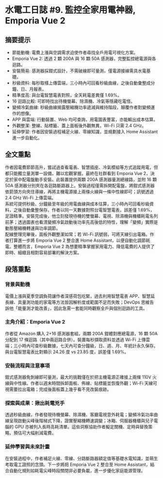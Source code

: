 # 水電工日誌 #9. 監控全家用電神器, Emporia Vue 2

## 摘要提示
- 節能動機: 電費上漲與空調需求迫使作者尋找全戶用電可視化方案。  
- Emporia Vue 2: 透過 2 顆 200A 與 16 顆 50A 感測器，完整監控總電源與各迴路。  
- 安裝簡易: 感測器採鉗式設計，不需破線即可量測，僅電源接線需具水電基礎。  
- 秒級資料: 每秒取樣上傳雲端，三小時內可回看秒級曲線，之後自動彙整成分鐘、日、月報表。  
- 精準度高: 與台電智慧電表對照，全天耗電差異僅 1.69%。  
- 16 迴路比較: 可即時找出待機螢幕、除濕機、冷氣等隱藏吃電怪。  
- 變頻冷氣曲線: 秒級曲線揭露壓縮機功率遞減與維持階段，顛覆作者對變頻運作的想像。  
- APP 與雲端: 行動裝置、Web 均可查詢，用電圖表豐富，亦能輸出成本估算。  
- 外觀整潔: 整線、貼標籤、蓋上面板後外觀無異，Wi-Fi 只需 2.4 GHz。  
- 延伸學習: 作者因安裝過程補足火線、零線知識，並規劃接入 Home Assistant 進一步自動化。

## 全文重點
作者因電費節節高升，嘗試過查看電表、智慧插座、冷氣模組等方式追蹤用電，但都只能獨立量測單一設備，難以宏觀掌握。最終在社群看到 Emporia Vue 2，決定於家中配電盤動手安裝。此裝置提供兩顆 200A 感測器量測總線路，並附 16 顆 50A 感測器分別夾在各迴路斷路器上。安裝過程僅需拆開配電盤，將鉗式感測器依箭頭方向夾住導線，再將主機電源接上兩條火線與一條中性線即可；訊號透過 2.4 GHz Wi-Fi 上傳雲端。  
系統可提供秒級、分鐘級至年級的用電曲線與成本估算，三小時內可回看秒級資料，之後自動彙整保存。作者以同一天數據對照台電智慧電表，誤差僅 1.69%，足證精準。安裝完成後，他立刻發現待機的雙螢幕、電視、除濕機與機櫃耗電名列前茅；透過圖表也看清變頻冷氣啟動後功率先高後低的特性，理解「變頻」實際是動態壓縮機轉速與功率調節。  
配線整理完畢後，面板外觀整潔如常；若 Wi-Fi 訊號弱，可將天線引出電箱。作者打算進一步將 Emporia Vue 2 整合進 Home Assistant，以便自動化調節耗電。整體而言，Emporia Vue 2 為想要精準掌握家用電力、降低電費的人提供了即時、細緻且相對容易部署的解決方案。

## 段落重點
### 背景與動機
電價上漲與夏季空調負荷讓作者深感荷包吃緊，過去利用智慧電表 APP、智慧延長線、具量測功能的家電等方法皆因解析度或範圍不足而失敗；DevOps 思維告訴他「能量測才能改善」，因此急需一套能同時觀察全戶與個別迴路的工具。

### 主角介紹：Emporia Vue 2
作者從 Amazon 購入 2+16 感測器套組，兩顆 200A 鉗體對應總電源，16 顆 50A 分配到 17 條迴路（其中兩迴路合併）。裝置每秒擷取資料並透過 Wi-Fi 上傳雲端；三小時內可查秒級數據，七天內可查分鐘級，日、週、月、年統計永久保存。與台電智慧電表比對顯示 24.26 度 vs 23.85 度，誤差僅 1.69%。

### 安裝流程與注意事項
鉗式感測器免剝線即可量測，最大的挑戰僅在於把主機電源正確接上兩條 110V 火線與中性線。作者以週末時間拆卸面板、佈線、貼標籤並恢復外觀；Wi-Fi 天線可視需要拉出電箱；完成後面板蓋上幾乎看不見改裝痕跡。

### 探索與成果：揪出耗電兇手
透過秒級曲線，作者發現待機螢幕、除濕機、客廳電視意外耗電；變頻冷氣功率曲線呈現啟動尖峰後階梯式下降，證實壓縮機轉速調變；冰箱、伺服器機櫃與兒子電腦的 GPU 亦被列入長時高耗清單。這些洞察協助作者擬定關機、定時與替換策略，預估可大幅削減電費。

### 延伸學習與未來計畫
在安裝過程中，作者補足火線、零線、分路斷路器額定值等基礎水電知識，並萌生考取電工證照的念頭。下一步將把 Emporia Vue 2 整合至 Home Assistant，結合自動化規則如耗電尖峰時段關閉非必要負載，進一步優化家庭能源管理。